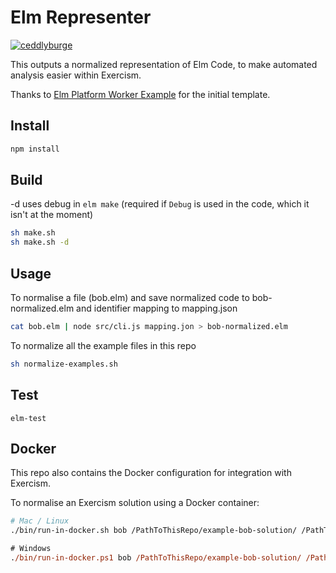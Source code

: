 # Elm Representer

[![ceddlyburge](https://circleci.com/gh/ceddlyburge/elm-representer.svg?style=svg)](https://circleci.com/gh/ceddlyburge/elm-representer)

This outputs a normalized representation of Elm Code, to make automated analysis easier within Exercism.

Thanks to [Elm Platform Worker Example](https://github.com/jxxcarlson/elm-platform-worker-example) for the initial template.

## Install

```bash
npm install
```

## Build

-d uses debug in `elm make` (required if `Debug` is used in the code, which it isn't at the moment)

```bash
sh make.sh
sh make.sh -d
```

## Usage

To normalise a file (bob.elm) and save normalized code to bob-normalized.elm and identifier mapping to mapping.json

```bash
cat bob.elm | node src/cli.js mapping.jon > bob-normalized.elm
```

To normalize all the example files in this repo

```bash
sh normalize-examples.sh
```

## Test

```
elm-test
```

## Docker 

This repo also contains the Docker configuration for integration with Exercism.

To normalise an Exercism solution using a Docker container:

```sh
# Mac / Linux
./bin/run-in-docker.sh bob /PathToThisRepo/example-bob-solution/ /PathToThisRepo/example-output/
```

```ps
# Windows
./bin/run-in-docker.ps1 bob /PathToThisRepo/example-bob-solution/ /PathToThisRepo/example-output/
```
